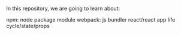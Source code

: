 In this repository, we are going to learn about:

npm: node package module
webpack: js bundler
react/react app life cycle/state/props